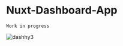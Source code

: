 # Nuxt-Dashboard-App
`Work in progress`


![dashhy3](https://user-images.githubusercontent.com/63167644/194140935-479f9d70-5624-4771-9bcd-652b7b55c2db.png)



